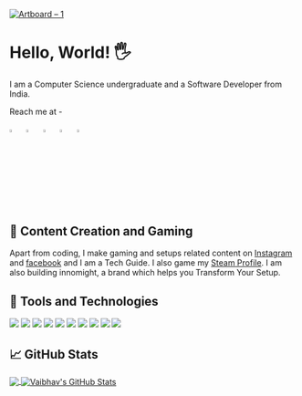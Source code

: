 [![Artboard – 1](https://user-images.githubusercontent.com/53264777/122447136-0ede0080-cfc1-11eb-94d3-bd5b612c8917.png)](https://vaibhavshrivastava.me/)

#  Hello, World! &#128400;
  I am a Computer Science undergraduate and a Software Developer from India.
  
Reach me at - 

[<img src="https://upload.wikimedia.org/wikipedia/commons/8/83/Steam_icon_logo.svg" width="3.5%"/>](https://steamcommunity.com/id/Innomight/)  &nbsp; [<img src="https://img.icons8.com/color/48/000000/twitter.png" width="3.5%"/>](https://twitter.com/Innomight1)  &nbsp; [<img src="https://img.icons8.com/color/48/000000/linkedin.png" width="3.5%"/>](https://www.linkedin.com/in/vaibhavshrivastavavs/)  &nbsp; [<img src="https://img.icons8.com/fluent/48/000000/facebook-new.png" width="3.5%"/>](https://www.facebook.com/innomight/)  &nbsp; [<img src="https://img.icons8.com/fluent/48/000000/instagram-new.png" width="3.5%"/>](https://www.instagram.com/innomight/)  &nbsp; 

## &#129302; Content Creation and Gaming
  Apart from coding, I make gaming and setups related content on [Instagram](https://www.instagram.com/vaibhavbytes/) and [facebook](https://www.facebook.com/innomight) and I am a Tech Guide. I also game my [Steam Profile](https://steamcommunity.com/id/Innomight). I am also building innomight, a brand which helps you Transform Your Setup.

## &#128295; Tools and Technologies

![](https://img.shields.io/badge/Editor-PyCharm-informational?style=flat&logo=pycharm&logoColor=white&color=0CC2FF)
![](https://img.shields.io/badge/Code-Python-informational?style=flat&logo=python&logoColor=white&color=0CC2FF)
![](https://img.shields.io/badge/Code-Django-informational?style=flat&logo=django&logoColor=white&color=0CC2FF)
![](https://img.shields.io/badge/Code-JavaScript-informational?style=flat&logo=javascript&logoColor=white&color=0CC2FF)
![](https://img.shields.io/badge/Code-React-informational?style=flat&logo=React&logoColor=white&color=0CC2FF)
![](https://img.shields.io/badge/Tools-PostgreSQL-informational?style=flat&logo=postgresql&logoColor=white&color=0CC2FF)
![](https://img.shields.io/badge/Tools-Docker-informational?style=flat&logo=docker&logoColor=white&color=0CC2FF)
![](https://img.shields.io/badge/Cloud-Heroku-informational?style=flat&logo=heroku&logoColor=white&color=0CC2FF)
![](https://img.shields.io/badge/Tools-Adobe-XD-informational?style=flat&logo=adobe-xd&logoColor=white&color=0CC2FF)
![](https://img.shields.io/badge/Tools-Adobe-Premiere-Pro-informational?style=flat&logo=adobe-premiere-pro&logoColor=white&color=0CC2FF)

## &#x1f4c8; GitHub Stats

<a href="https://github.com/INNOMIGHT/INNOMIGHT">
  <img align="center" src="https://github-readme-stats.vercel.app/api/top-langs/?username=INNOMIGHT&hide=java,html,tex&title_color=ffffff&text_color=c9cacc&icon_color=2bbc8a&bg_color=1d1f21&langs_count=4" />
</a>
<a href="https://github.com/INNOMIGHT/INNOMIGHT">
  <img align="center" src="https://github-readme-stats.vercel.app/api?username=INNOMIGHT&show_icons=true&line_height=27&count_private=true&title_color=ffffff&text_color=c9cacc&icon_color=2bbc8a&bg_color=1d1f21" alt="Vaibhav's GitHub Stats" />
</a>  
  
[1.2]: http://i.imgur.com/wWzX9uB.png (twitter icon without padding)
[2.2]: http://i.imgur.com/9I6NRUm.png (github icon without padding)
[3.2]: https://raw.githubusercontent.com/MartinHeinz/MartinHeinz/master/linkedin-3-16.png (LinkedIn icon without padding)
  
[1]: https://twitter.com/Innomight1
[2]: https://github.com/INNOMIGHT
[3]: https://www.linkedin.com/in/vaibhavshrivastavavs/
